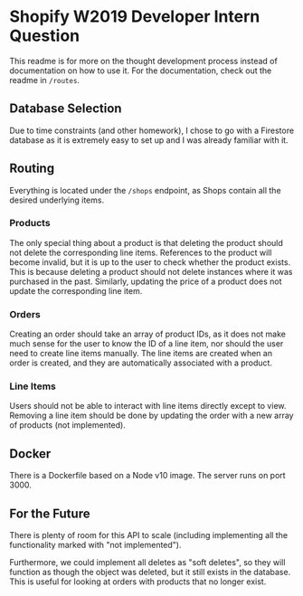 # Shopify W2019 Developer Intern Question

This readme is for more on the thought development process instead of documentation on how to use it. For the documentation, check out the readme in `/routes`.

## Database Selection

Due to time constraints (and other homework), I chose to go with a Firestore database as it is extremely easy to set up and I was already familiar with it.

## Routing

Everything is located under the `/shops` endpoint, as Shops contain all the desired underlying items.

### Products

The only special thing about a product is that deleting the product should not delete the corresponding line items. References to the product will become invalid, but it is up to the user to check whether the product exists. This is because deleting a product should not delete instances where it was purchased in the past. Similarly, updating the price of a product does not update the corresponding line item.

### Orders

Creating an order should take an array of product IDs, as it does not make much sense for the user to know the ID of a line item, nor should the user need to create line items manually. The line items are created when an order is created, and they are automatically associated with a product.

### Line Items

Users should not be able to interact with line items directly except to view. Removing a line item should be done by updating the order with a new array of products (not implemented).

## Docker

There is a Dockerfile based on a Node v10 image. The server runs on port 3000.

## For the Future

There is plenty of room for this API to scale (including implementing all the functionality marked with "not implemented").

Furthermore, we could implement all deletes as "soft deletes", so they will function as though the object was deleted, but it still exists in the database. This is useful for looking at orders with products that no longer exist.